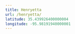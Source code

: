 ```yaml
---
title: Henryetta
url: /henryetta/
latitude: 35.439926400000004
longitude: -95.98191940000001
---
```

